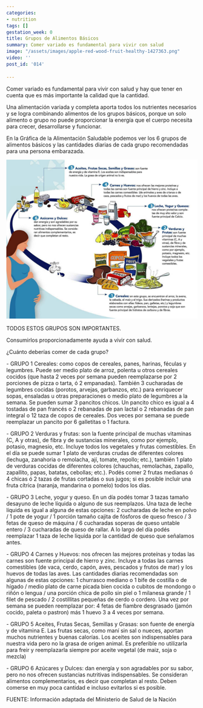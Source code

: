 ```yaml
---
categories:
- nutrition
tags: []
gestation_week: 0
title: Grupos de Alimentos Básicos
summary: Comer variado es fundamental para vivir con salud
image: "/assets/images/apple-red-wood-fruit-healthy-1427363.png"
video: ''
post_id: '014'

---
```

Comer variado es fundamental para vivir con salud y hay que tener en cuenta que es más importante la calidad que la cantidad. 

Una alimentación variada y completa aporta todos los nutrientes necesarios y se logra combinando alimentos de los grupos básicos, porque un solo alimento o grupo no puede proporcionar la energía que el cuerpo necesita para crecer, desarrollarse y funcionar.  

En la Gráfica de la Alimentación Saludable podemos ver los 6 grupos de alimentos básicos y las cantidades diarias de cada grupo recomendadas para una persona embarazada. 

![](/assets/images/grupos_alimentos.png)

TODOS ESTOS GRUPOS SON IMPORTANTES. 

Consumirlos proporcionadamente ayuda a vivir con salud. 

¿Cuánto deberías comer de cada grupo?  

\- GRUPO 1 Cereales: como copos de cereales, panes, harinas, féculas y legumbres. Puede ser medio plato de arroz, polenta u otros cereales cocidos (que hasta 2 veces por semana pueden reemplazarse por 2 porciones de pizza o tarta, ó 2 empanadas). También 3 cucharadas de legumbres cocidas (porotos, arvejas, garbanzos, etc.) para enriquecer sopas, ensaladas u otras preparaciones o medio plato de legumbres a la semana. Se pueden sumar 3 pancitos chicos. Un pancito chico es igual a 4 tostadas de pan francés o  2 rebanadas de pan lactal o 2 rebanadas de pan integral o 12 taza de copos de cereales. Dos veces por semana se puede reemplazar un pancito por 6 galletitas o 1 factura. 

\- GRUPO 2 Verduras y frutas: son la fuente principal de muchas vitaminas (C, A y otras), de fibra y de sustancias minerales, como por ejemplo, potasio, magnesio, etc. Incluye todos los vegetales y frutas comestibles. En el día se puede sumar 1 plato de verduras crudas de diferentes colores (lechuga, zanahoria o remolacha, ají, tomate, repollo; etc.), también 1 plato de verduras cocidas de diferentes colores (chauchas, remolachas, zapallo, zapallito, papas, batatas, cebollas; etc.). Podés comer 2 frutas medianas ó 4 chicas ó 2 tazas de frutas cortadas o sus jugos; si es posible incluir una fruta cítrica (naranja, mandarina o pomelo) todos los días. 

\- GRUPO 3 Leche, yogur y queso. En un día podés tomar 3 tazas tamaño desayuno de leche líquida o alguno de sus reemplazos. Una taza de leche líquida es igual a alguna de estas opciones: 2 cucharadas de leche en polvo / 1 pote de yogur / 1 porción tamaño cajita de fósforos de queso fresco / 3 fetas de queso de máquina / 6 cucharadas soperas de queso untable entero / 3 cucharadas de queso de rallar. A lo largo del día podés reemplazar 1 taza de leche liquida por la cantidad de queso que señalamos antes. 

\- GRUPO 4 Carnes y Huevos: nos ofrecen las mejores proteínas y todas las carnes son fuente principal de hierro y zinc. Incluye a todas las carnes comestibles (de vaca, cerdo, capón, aves, pescados y frutos de mar) y los huevos de todas las aves. Las cantidades diarias recomendadas son algunas de estas opciones: 1 churrasco mediano o 1 bife de costilla o de hígado / medio plato de carne picada bien cocida o cubitos de mondongo o riñón o lengua / una porción chica de pollo sin piel o 1 milanesa grande / 1 filet de pescado / 2 costillitas pequeñas de cerdo o cordero. Una vez por semana se pueden reemplazar por: 4 fetas de fiambre desgrasado (jamón cocido, paleta o pastron) más 1 huevo 3 a 4 veces por semana. 

\- GRUPO 5 Aceites, Frutas Secas, Semillas y Grasas: son fuente de energía y de vitamina E. Las frutas secas, como maní sin sal o nueces, aportan muchos nutrientes y buenas calorías. Los aceites son indispensables para nuestra vida pero no la grasa de origen animal. Es preferible no utilizarla para freir y reemplazarla siempre por aceite vegetal (de maiz, soja o mezcla) 

\- GRUPO 6 Azúcares y Dulces: dan energía y son agradables por su sabor, pero no nos ofrecen sustancias nutritivas indispensables. Se consideran alimentos complementarios, es decir que completan al resto. Deben comerse en muy poca cantidad e incluso evitarlos si es posible.

FUENTE: Información adaptada del Ministerio de Salud de la Nación